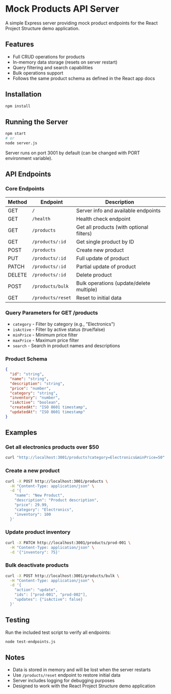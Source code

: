 # Mock Products API Server

A simple Express server providing mock product endpoints for the React Project Structure demo application.

## Features

- Full CRUD operations for products
- In-memory data storage (resets on server restart)
- Query filtering and search capabilities
- Bulk operations support
- Follows the same product schema as defined in the React app docs

## Installation

```bash
npm install
```

## Running the Server

```bash
npm start
# or
node server.js
```

Server runs on port 3001 by default (can be changed with PORT environment variable).

## API Endpoints

### Core Endpoints

| Method | Endpoint | Description |
|--------|----------|-------------|
| GET | `/` | Server info and available endpoints |
| GET | `/health` | Health check endpoint |
| GET | `/products` | Get all products (with optional filters) |
| GET | `/products/:id` | Get single product by ID |
| POST | `/products` | Create new product |
| PUT | `/products/:id` | Full update of product |
| PATCH | `/products/:id` | Partial update of product |
| DELETE | `/products/:id` | Delete product |
| POST | `/products/bulk` | Bulk operations (update/delete multiple) |
| GET | `/products/reset` | Reset to initial data |

### Query Parameters for GET /products

- `category` - Filter by category (e.g., "Electronics")
- `isActive` - Filter by active status (true/false)
- `minPrice` - Minimum price filter
- `maxPrice` - Maximum price filter
- `search` - Search in product names and descriptions

### Product Schema

```json
{
  "id": "string",
  "name": "string",
  "description": "string",
  "price": "number",
  "category": "string",
  "inventory": "number",
  "isActive": "boolean",
  "createdAt": "ISO 8601 timestamp",
  "updatedAt": "ISO 8601 timestamp"
}
```

## Examples

### Get all electronics products over $50

```bash
curl "http://localhost:3001/products?category=Electronics&minPrice=50"
```

### Create a new product

```bash
curl -X POST http://localhost:3001/products \
  -H "Content-Type: application/json" \
  -d '{
    "name": "New Product",
    "description": "Product description",
    "price": 29.99,
    "category": "Electronics",
    "inventory": 100
  }'
```

### Update product inventory

```bash
curl -X PATCH http://localhost:3001/products/prod-001 \
  -H "Content-Type: application/json" \
  -d '{"inventory": 75}'
```

### Bulk deactivate products

```bash
curl -X POST http://localhost:3001/products/bulk \
  -H "Content-Type: application/json" \
  -d '{
    "action": "update",
    "ids": ["prod-001", "prod-002"],
    "updates": {"isActive": false}
  }'
```

## Testing

Run the included test script to verify all endpoints:

```bash
node test-endpoints.js
```

## Notes

- Data is stored in memory and will be lost when the server restarts
- Use `/products/reset` endpoint to restore initial data
- Server includes logging for debugging purposes
- Designed to work with the React Project Structure demo application